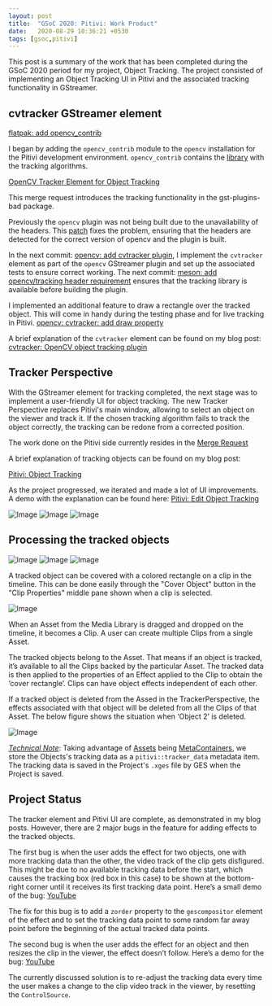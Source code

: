 ```yaml
---
layout: post
title:  "GSoC 2020: Pitivi: Work Product"
date:   2020-08-29 10:36:21 +0530
tags: [gsoc,pitivi]
---
```

This post is a summary of the work that has been completed during the GSoC 2020 period for my project, Object Tracking. The project consisted of implementing an Object Tracking UI in Pitivi and the associated tracking functionality in GStreamer.

## cvtracker GStreamer element

[flatpak: add opencv_contrib](https://gitlab.gnome.org/GNOME/pitivi/-/commit/ef2cf45b71b4474b6f2e6bace6bbf8250e2a4d15)

I began by adding the `opencv_contrib` module to the `opencv` installation for the Pitivi development environment. `opencv_contrib` contains the [library](https://docs.opencv.org/3.4/d0/d0a/classcv_1_1Tracker.html) with the tracking algorithms.

[OpenCV Tracker Element for Object Tracking](https://gitlab.freedesktop.org/gstreamer/gst-plugins-bad/-/merge_requests/1321)

This merge request introduces the tracking functionality in the gst-plugins-bad package. 

Previously the `opencv` plugin was not being built due to the unavailability of the headers. This [patch](https://gitlab.freedesktop.org/gstreamer/gst-plugins-bad/-/commit/93f7b123f74ae9c276a97b3a21726de94414e5fb?merge_request_iid=1321) fixes the problem, ensuring that the headers are detected for the correct version of opencv and the plugin is built. 

In the next commit: [opencv: add cvtracker plugin](https://gitlab.freedesktop.org/gstreamer/gst-plugins-bad/-/commit/d6c7f882d45d5c089565c9b0c2de5d27a17da562?merge_request_iid=1321), I implement the `cvtracker` element as part of the `opencv` GStreamer plugin and set up the associated tests to ensure correct working. The next commit: [meson: add opencv/tracking header requirement](https://gitlab.freedesktop.org/gstreamer/gst-plugins-bad/-/commit/f8fa64083ecb74f22a1d794be54140c62832fdc2?merge_request_iid=1321) ensures that the tracking library is available before building the plugin.

I implemented an additional feature to draw a rectangle over the tracked object. This will come in handy during the testing phase and for live tracking in Pitivi. [opencv: cvtracker: add draw property](https://gitlab.freedesktop.org/gstreamer/gst-plugins-bad/-/commit/e62a646c1a1b1cfe0069636138a15f106f512a3f?merge_request_iid=1321)

A brief explanation of the `cvtracker` element can be found on my blog post: [cvtracker: OpenCV object tracking plugin](https://123vivekr.github.io/2020/08/15/gstreamer-cvtracker.html)

## Tracker Perspective

With the GStreamer element for tracking completed, the next stage was to implement a user-friendly UI for object tracking. The new Tracker Perspective replaces Pitivi's main window, allowing to select an object on the viewer and track it. If the chosen tracking algorithm fails to track the object correctly, the tracking can be redone from a corrected position.

The work done on the Pitivi side currently resides in the [Merge Request](https://gitlab.gnome.org/GNOME/pitivi/-/merge_requests/315/)

A brief explanation of tracking objects can be found on my blog post:

[Pitivi: Object Tracking](https://123vivekr.github.io/2020/07/28/pitivi-object_tracking.html)

As the project progressed, we iterated and made a lot of UI improvements. A demo with the explanation can be found here: [Pitivi: Edit Object Tracking](https://123vivekr.github.io/2020/08/16/pitivi-object_track_editing.html)

![Image](/images/2020-08-29-pitivi-gsoc-work-product/wp-tracker_persp.png "Screenshot of the TrackerPerspective UI")
![Image](/images/2020-08-29-pitivi-gsoc-work-product/wp-selecting_object.gif "Selecting an object from the viewer")
![Image](/images/2020-08-29-pitivi-gsoc-work-product/wp-live_tracking.png "Live tracking in TrackerPerspective")


## Processing the tracked objects

![Image](/images/2020-08-29-pitivi-gsoc-work-product/wp-cover_object.png "`Cover Object` button to add effects and track objects")
![Image](/images/2020-08-29-pitivi-gsoc-work-product/wp-cover_obj_pop.gif "Cover Object Popover")
![Image](/images/2020-08-29-pitivi-gsoc-work-product/wp-cover_effect.png "Cover effect on clip")

A tracked object can be covered with a colored rectangle on a clip in the timeline. This can be done easily through the "Cover Object" button in the "Clip Properties" middle pane shown when a clip is selected.

![Image](/images/2020-08-29-pitivi-gsoc-work-product/wp-diag1.png)

When an Asset from the Media Library is dragged and dropped on the timeline, it becomes a Clip. A user can create multiple Clips from a single Asset.

The tracked objects belong to the Asset. That means if an object is tracked, it’s available to all the Clips backed by the particular Asset. The tracked data is then applied to the properties of an Effect applied to the Clip to obtain the ‘cover rectangle’. Clips can have object effects independent of each other.

If a tracked object is deleted from the Assed in the TrackerPerspective, the effects associated with that object will be deleted from all the Clips of that Asset. The below figure shows the situation when ‘Object 2’ is deleted.

![Image](/images/2020-08-29-pitivi-gsoc-work-product/wp-diag2.png)

_<span style="text-decoration:underline;">Technical Note</span>_: Taking advantage of [Assets](https://lazka.github.io/pgi-docs/#GES-1.0/classes/UriClipAsset.html#GES.UriClipAsset) being [MetaContainers](https://lazka.github.io/pgi-docs/#GES-1.0/classes/MetaContainer.html#GES.MetaContainer), we store the Objects's tracking data as a `pitivi::tracker_data` metadata item. The tracking data is saved in the Project's `.xges` file by GES when the Project is saved. 

## Project Status

The tracker element and Pitivi UI are complete, as demonstrated in my blog posts. However, there are 2 major bugs in the feature for adding effects to the tracked objects.

The first bug is when the user adds the effect for two objects, one with more tracking data than the other, the video track of the clip gets disfigured. This might be due to no available tracking data before the start, which causes the tracking box (red box in this case) to be shown at the bottom-right corner until it receives its first tracking data point. Here’s a small demo of the bug: [YouTube](https://youtu.be/8Z3iw2nDcqo)

The fix for this bug is to add a `zorder` property to the `gescompositor` element of the effect and to set the tracking data point to some random far away point before the beginning of the actual tracked data points.

The second bug is when the user adds the effect for an object and then resizes the clip in the viewer, the effect doesn’t follow. Here’s a demo for the bug: [YouTube](https://youtu.be/nPMFoFACIMs)

The currently discussed solution is to re-adjust the tracking data every time the user makes a change to the clip video track in the viewer, by resetting the `ControlSource`.
